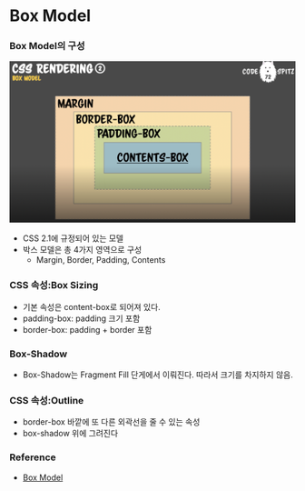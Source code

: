 # Box Model

### Box Model의 구성

![Box Model](./image/box-model-1.png)

- CSS 2.1에 규정되어 있는 모델
- 박스 모델은 총 4가지 영역으로 구성
  - Margin, Border, Padding, Contents

### CSS 속성:Box Sizing
- 기본 속성은 content-box로 되어져 있다.
- padding-box: padding 크기 포함
- border-box: padding + border 포함


### Box-Shadow
- Box-Shadow는 Fragment Fill 단게에서 이뤄진다. 따라서 크기를 차지하지 않음.


### CSS 속성:Outline
- border-box 바깥에 또 다른 외곽선을 줄 수 있는 속성
- box-shadow 위에 그려진다


### Reference

- [Box Model](https://www.edwith.org/codespitz-css-rendering/lecture/18258)